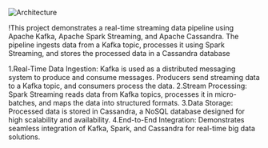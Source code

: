 ![Architecture](https://github.com/user-attachments/assets/6821795d-616e-4132-a968-e8599a1ebb7d)

!This project demonstrates a real-time streaming data pipeline using Apache Kafka, Apache Spark Streaming, and Apache Cassandra. The pipeline ingests data from a Kafka topic, processes it using Spark Streaming, and stores the processed data in a Cassandra database

1.Real-Time Data Ingestion:
  Kafka is used as a distributed messaging system to produce and consume messages.
  Producers send streaming data to a Kafka topic, and consumers process the data.
2.Stream Processing:
  Spark Streaming reads data from Kafka topics, processes it in micro-batches, and maps the data into structured formats.
3.Data Storage:
  Processed data is stored in Cassandra, a NoSQL database designed for high scalability and availability.
4.End-to-End Integration:
  Demonstrates seamless integration of Kafka, Spark, and Cassandra for real-time big data solutions.
